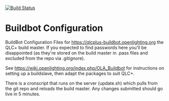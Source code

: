 [![Build Status](https://travis-ci.org/OpenLightingProject/qlcplus-buildbot.svg?branch=master)](https://travis-ci.org/OpenLightingProject/qlcplus-buildbot)

Buildbot Configuration
======================

BuildBot Configuration Files for https://qlcplus-buildbot.openlighting.org the QLC+ build master. If you expected to find
passwords here you'll be disappointed (as they're stored on the build master in
<build slave name>.pass files and excluded from the repo via .gitignore).

See https://wiki.openlighting.org/index.php/OLA_Buildbot for instructions on
setting up a buildslave, then adapt the packages to suit QLC+.

There is a cronscript that runs on the server (update.sh) which pulls from the
git repo and reloads the build master. Any changes submitted should go live in
5 minutes.
